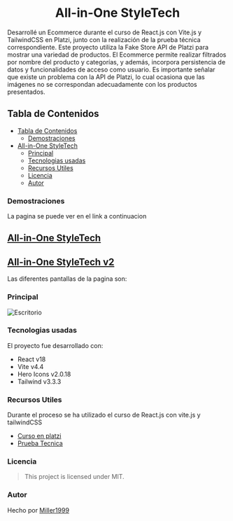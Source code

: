 
<h1 align="center" id="title"> All-in-One StyleTech </h1>

Desarrollé un Ecommerce durante el curso de React.js con Vite.js y TailwindCSS en Platzi, junto con la realización de la prueba técnica correspondiente. Este proyecto utiliza la Fake Store API de Platzi para mostrar una variedad de productos. El Ecommerce permite realizar filtrados por nombre del producto y categorías, y además, incorpora persistencia de datos y funcionalidades de acceso como usuario. Es importante señalar que existe un problema con la API de Platzi, lo cual ocasiona que las imágenes no se correspondan adecuadamente con los productos presentados.

## Tabla de Contenidos
- [Tabla de Contenidos](#tabla-de-contenidos)
  - [Demostraciones](#demostraciones)
- [All-in-One StyleTech](#all-in-one-styletech)
  - [Principal](#principal)
  - [Tecnologias usadas](#tecnologias-usadas)
  - [Recursos Utiles](#recursos-utiles)
  - [Licencia](#licencia)
  - [Autor](#autor)
### Demostraciones
La pagina se puede ver en el link a continuacion
## [All-in-One StyleTech](https://all-in-one-style-tech.vercel.app/) 
## [All-in-One StyleTech v2](https://all-in-one-style-tech-v2.vercel.app/)
Las diferentes pantallas de la pagina son:
### Principal
![Escritorio](https://github.com/Miller1999/All-in-One-StyleTech/assets/22383830/872ce2ca-ab7c-421b-833b-ceadbd294b55)



### Tecnologias usadas
El proyecto fue desarrollado con:
- React v18
- Vite v4.4
- Hero Icons v2.0.18
- Tailwind v3.3.3
### Recursos Utiles
Durante el proceso se ha utilizado el curso de React.js con vite.js y tailwindCSS
- [Curso en platzi](https://platzi.com/cursos/react-vite-tailwindcss/)
- [Prueba Tecnica](https://platzi.com/cursos/laboratorio-react/)
### Licencia
> This project is licensed under MIT.
### Autor
Hecho por [Miller1999](https://github.com/Miller1999)
